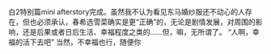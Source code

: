 白2特别篇mini afterstory完成。虽然我不认为看见东马婚纱服还不动心的人存在，但也必须承认，春希选雪菜确实是更“正确”的，无论是剧情发展，对周围的影响，还是后果或者日后生活、幸福程度之类的……但，嘛，无所谓了。
“人啊，幸福的活下去吧”
当然，不幸福也行，随便你